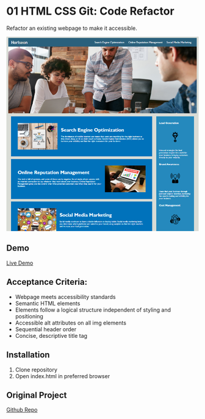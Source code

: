 # 01 HTML CSS Git: Code Refactor

Refactor an existing webpage to make it accessible.

![screenshot of the project in the browser](./assets/images/screenshot.png)

## Demo
[Live Demo](https://annanavales.github.io/Horiseon/) 

## Acceptance Criteria:
- Webpage meets accessibility standards
- Semantic HTML elements
- Elements follow a logical structure independent of styling and positioning
- Accessible alt attributes on all img elements
- Sequential header order
- Concise, descriptive title tag

## Installation
1) Clone repository
2) Open index.html in preferred browser

## Original Project
[Github Repo](https://github.com/UCF-Coding-Boot-Camp/UCF-VIRT-BO-FSF-PT-06-2021-U-B/tree/master/01-HTML-Git-CSS/02-Challenge) 
